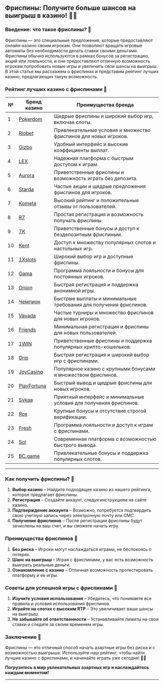 ## Фриспины: Получите больше шансов на выигрыш в казино! 🎰💫

### Введение: что такое фриспины? 🎯

Фриспины — это специальные предложения, которые предоставляют онлайн-казино своим игрокам. Они позволяют вращать игровые автоматы без необходимости делать ставки своими деньгами. Фриспины обычно используются в рамках бонусов за регистрацию, акций или лояльности, и они предоставляют отличную возможность игрокам попробовать новые игры и увеличить свои шансы на выигрыш. В этой статье мы расскажем о фриспинах и представим рейтинг лучших казино, предлагающих такую возможность.

### Рейтинг лучших казино с фриспинами 🏅

| №  | Бренд казино  | Преимущества бренда                                            |
|----|---------------|---------------------------------------------------------------|
| 1  | [Pokerdom](https://brandplay.link/4k77v2yx) | Щедрые фриспины и широкий выбор игр, включая слоты.         |
| 2  | [Riobet](https://brandplay.link/7xBLTPyj) | Привлекательные условия и множество фриспинов для новых игроков. |
| 3  | [Gizbo](https://brandplay.link/bprXw4YV) | Удобный интерфейс и высокие коэффициенты выплат.             |
| 4  | [LEX](https://brandplay.link/zW4hdDFV) | Надежная платформа с быстрым доступом к играм.               |
| 5  | [Aurora](https://10trafic-stat2.com/click/668546556bcc6313411604bd/6766/13032/subaccount) | Приветственные фриспины и возможность играть без депозита.   |
| 6  | [Starda](https://brandplay.link/fB7xwRFL) | Частые акции и щедрые предложения фриспинов для игроков.      |
| 7  | [Kometa](https://brandplay.link/8ZymQJV8) | Высокий рейтинг и положительные отзывы от пользователей.      |
| 8  | [R7](https://brandplay.link/bMd3Yjsw) | Простая регистрация и возможность получать фриспины.         |
| 9  | [7K](https://brandplay.link/BvQyFShp) | Приветственные бонусы и доступ к бездепозитным фриспиным.    |
| 10 | [Kent](https://brandplay.link/Fv2WP3js) | Доступ к множеству популярных слотов и настольных игр.       |
| 11 | [1Xslots](https://brandplay.link/hSB1khtr) | Широкий выбор игр и доступные фриспины.                     |
| 12 | [Gama](https://brandplay.link/j6NMKsDz) | Программа лояльности и бонусы для постоянных игроков.         |
| 13 | [Onion](https://brandplay.link/zBGRVpQ9) | Быстрая регистрация и поддержка анонимной игры.              |
| 14 | [Чемпион](https://temon-gter.cfd/go/lRq?p80412p304504pcc44t17455) | Быстрые выплаты и минимальные требования для получения фриспинов. |
| 15 | [Vavada](https://vavadapartner.pro/?promo=ea5c9275-6854-4505-94fc-95ab18221945-linkb2) | Частые турниры и множество фриспинов для новых игроков.      |
| 16 | [Friends](https://gofriends.vc/linkb2) | Минимальная регистрация и фриспины для новых пользователей.  |
| 17 | [1WIN](https://brandplay.link/smXVpBbG) | Приветственные фриспины и поддержка популярных крипто-кошельков. |
| 18 | [Drip](https://drp-ircp01.com/c07e6a3db) | Быстрая регистрация и широкий выбор игр с фриспинами.        |
| 19 | [JoyCasino](https://rpc30.call2me.pro/?/ru/registration?apkpop=0&partner=p24970p3291217pc98f) | Популярное казино с крупными бонусами и множеством фриспинов. |
| 20 | [PlayFortuna](https://fortunapromo.net/alt/playfortuna/registration?0dc4a9362a71feb7e3f165fb8e766f70) | Быстрый вывод и щедрые фриспины для новых игроков.           |
| 21 | [Sykaa](https://s-two-way.com/?source=linkb2&pid=30697) | Приятный интерфейс и минимальные условия для получения фриспинов. |
| 22 | [Rox](https://rox-pvwfpjgcxe.com/cb1ee18a5) | Крупные бонусы и отсутствие строгой верификации.              |
| 23 | [Fresh](https://fresh-eumwkxwao.com/c3f7b485d) | Программа лояльности и доступ к играм с фриспинами.          |
| 24 | [Sol](https://sol-mmtdzfbaco.com/cb2415bca) | Современная платформа с возможностью быстрого вывода.         |
| 25 | [BC.game](https://partnerbcgame.com/dcc53d441) | Привлекательные бонусы и поддержка популярных слотов.         |

---

### Как получить фриспины? 🎲

1. **Выбор казино** – Найдите подходящее казино из нашего рейтинга, которое предлагает фриспины.
2. **Регистрация** – Создайте аккаунт, следуя инструкциям на сайте казино.
3. **Подтверждение аккаунта** – Возможно, потребуется подтвердить свою учетную запись через электронную почту или СМС.
4. **Получение фриспинов** – После регистрации фриспины будут зачислены на ваш счет, и вы сможете начать игру.

### Преимущества фриспинов 🎉

1. **Без риска** – Игроки могут наслаждаться играми, не беспокоясь о потерях.
2. **Шанс на выигрыш** – Играя с фриспинами, у вас есть возможность выиграть реальные деньги.
3. **Ознакомление с казино** – Отличная возможность протестировать платформу и ее игры.

### Советы для успешной игры с фриспинами 🎯

1. **Изучите условия использования** – Убедитесь, что понимаете все правила и условия использования фриспинов.
2. **Играйте на слотах с высоким RTP** – Это увеличивает ваши шансы на выигрыш.
3. **Не забывайте об ответственности** – Устанавливайте лимиты на свои ставки и следите за своим временем игры.

### Заключение 📝

Фриспины — это отличный способ начать азартные игры без риска и с возможностью выигрыша. Используйте наш рейтинг, чтобы найти лучшие казино с фриспинами, и начинайте играть уже сегодня! 🎰💵

**Погрузитесь в мир увлекательных азартных игр и наслаждайтесь каждым моментом!**

---

